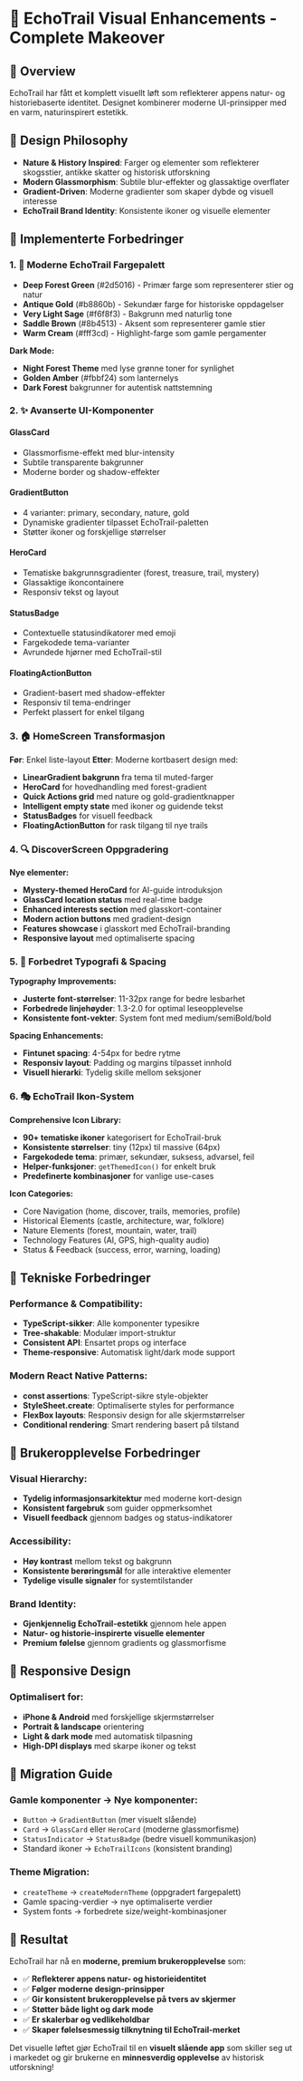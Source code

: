 # 🎨 EchoTrail Visual Enhancements - Complete Makeover

## 🌟 **Overview**
EchoTrail har fått et komplett visuellt løft som reflekterer appens natur- og historiebaserte identitet. Designet kombinerer moderne UI-prinsipper med en varm, naturinspirert estetikk.

## 🎯 **Design Philosophy**
- **Nature & History Inspired**: Farger og elementer som reflekterer skogsstier, antikke skatter og historisk utforskning
- **Modern Glassmorphism**: Subtile blur-effekter og glassaktige overflater
- **Gradient-Driven**: Moderne gradienter som skaper dybde og visuell interesse
- **EchoTrail Brand Identity**: Konsistente ikoner og visuelle elementer

## 🔧 **Implementerte Forbedringer**

### 1. **🎨 Moderne EchoTrail Fargepalett**
- **Deep Forest Green** (#2d5016) - Primær farge som representerer stier og natur
- **Antique Gold** (#b8860b) - Sekundær farge for historiske oppdagelser
- **Very Light Sage** (#f6f8f3) - Bakgrunn med naturlig tone
- **Saddle Brown** (#8b4513) - Aksent som representerer gamle stier
- **Warm Cream** (#fff3cd) - Highlight-farge som gamle pergamenter

**Dark Mode:**
- **Night Forest Theme** med lyse grønne toner for synlighet
- **Golden Amber** (#fbbf24) som lanternelys
- **Dark Forest** bakgrunner for autentisk nattstemning

### 2. **✨ Avanserte UI-Komponenter**

#### **GlassCard**
- Glassmorfisme-effekt med blur-intensity
- Subtile transparente bakgrunner
- Moderne border og shadow-effekter

#### **GradientButton**
- 4 varianter: primary, secondary, nature, gold
- Dynamiske gradienter tilpasset EchoTrail-paletten
- Støtter ikoner og forskjellige størrelser

#### **HeroCard**
- Tematiske bakgrunnsgradienter (forest, treasure, trail, mystery)
- Glassaktige ikoncontainere
- Responsiv tekst og layout

#### **StatusBadge**
- Contextuelle statusindikatorer med emoji
- Fargekodede tema-varianter
- Avrundede hjørner med EchoTrail-stil

#### **FloatingActionButton**
- Gradient-basert med shadow-effekter
- Responsiv til tema-endringer
- Perfekt plassert for enkel tilgang

### 3. **🏠 HomeScreen Transformasjon**

**Før**: Enkel liste-layout
**Etter**: Moderne kortbasert design med:
- **LinearGradient bakgrunn** fra tema til muted-farger
- **HeroCard** for hovedhandling med forest-gradient
- **Quick Actions grid** med nature og gold-gradientknapper
- **Intelligent empty state** med ikoner og guidende tekst
- **StatusBadges** for visuell feedback
- **FloatingActionButton** for rask tilgang til nye trails

### 4. **🔍 DiscoverScreen Oppgradering**

**Nye elementer:**
- **Mystery-themed HeroCard** for AI-guide introduksjon
- **GlassCard location status** med real-time badge
- **Enhanced interests section** med glasskort-container
- **Modern action buttons** med gradient-design
- **Features showcase** i glasskort med EchoTrail-branding
- **Responsive layout** med optimaliserte spacing

### 5. **📝 Forbedret Typografi & Spacing**

**Typography Improvements:**
- **Justerte font-størrelser**: 11-32px range for bedre lesbarhet
- **Forbedrede linjehøyder**: 1.3-2.0 for optimal leseopplevelse
- **Konsistente font-vekter**: System font med medium/semiBold/bold

**Spacing Enhancements:**
- **Fintunet spacing**: 4-54px for bedre rytme
- **Responsiv layout**: Padding og margins tilpasset innhold
- **Visuell hierarki**: Tydelig skille mellom seksjoner

### 6. **🎭 EchoTrail Ikon-System**

**Comprehensive Icon Library:**
- **90+ tematiske ikoner** kategorisert for EchoTrail-bruk
- **Konsistente størrelser**: tiny (12px) til massive (64px)
- **Fargekodede tema**: primær, sekundær, suksess, advarsel, feil
- **Helper-funksjoner**: `getThemedIcon()` for enkelt bruk
- **Predefinerte kombinasjoner** for vanlige use-cases

**Icon Categories:**
- Core Navigation (home, discover, trails, memories, profile)
- Historical Elements (castle, architecture, war, folklore)
- Nature Elements (forest, mountain, water, trail)
- Technology Features (AI, GPS, high-quality audio)
- Status & Feedback (success, error, warning, loading)

## 🚀 **Tekniske Forbedringer**

### **Performance & Compatibility:**
- **TypeScript-sikker**: Alle komponenter typesikre
- **Tree-shakable**: Modulær import-struktur
- **Consistent API**: Ensartet props og interface
- **Theme-responsive**: Automatisk light/dark mode support

### **Modern React Native Patterns:**
- **const assertions**: TypeScript-sikre style-objekter
- **StyleSheet.create**: Optimaliserte styles for performance
- **FlexBox layouts**: Responsiv design for alle skjermstørrelser
- **Conditional rendering**: Smart rendering basert på tilstand

## 🎯 **Brukeropplevelse Forbedringer**

### **Visual Hierarchy:**
- **Tydelig informasjonsarkitektur** med moderne kort-design
- **Konsistent fargebruk** som guider oppmerksomhet
- **Visuell feedback** gjennom badges og status-indikatorer

### **Accessibility:**
- **Høy kontrast** mellom tekst og bakgrunn
- **Konsistente berøringsmål** for alle interaktive elementer
- **Tydelige visulle signaler** for systemtilstander

### **Brand Identity:**
- **Gjenkjennelig EchoTrail-estetikk** gjennom hele appen
- **Natur- og historie-inspirerte visuelle elementer**
- **Premium følelse** gjennom gradients og glassmorfisme

## 📱 **Responsive Design**

### **Optimalisert for:**
- **iPhone & Android** med forskjellige skjermstørrelser
- **Portrait & landscape** orientering
- **Light & dark mode** med automatisk tilpasning
- **High-DPI displays** med skarpe ikoner og tekst

## 🔄 **Migration Guide**

### **Gamle komponenter → Nye komponenter:**
- `Button` → `GradientButton` (mer visuelt slående)
- `Card` → `GlassCard` eller `HeroCard` (moderne glassmorfisme)
- `StatusIndicator` → `StatusBadge` (bedre visuell kommunikasjon)
- Standard ikoner → `EchoTrailIcons` (konsistent branding)

### **Theme Migration:**
- `createTheme` → `createModernTheme` (oppgradert fargepalett)
- Gamle spacing-verdier → nye optimaliserte verdier
- System fonts → forbedrete size/weight-kombinasjoner

## 🎉 **Resultat**

EchoTrail har nå en **moderne, premium brukeropplevelse** som:
- ✅ **Reflekterer appens natur- og historieidentitet**
- ✅ **Følger moderne design-prinsipper**
- ✅ **Gir konsistent brukeropplevelse på tvers av skjermer**
- ✅ **Støtter både light og dark mode**
- ✅ **Er skalerbar og vedlikeholdbar**
- ✅ **Skaper følelsesmessig tilknytning til EchoTrail-merket**

Det visuelle løftet gjør EchoTrail til en **visuelt slående app** som skiller seg ut i markedet og gir brukerne en **minnesverdig opplevelse** av historisk utforskning!